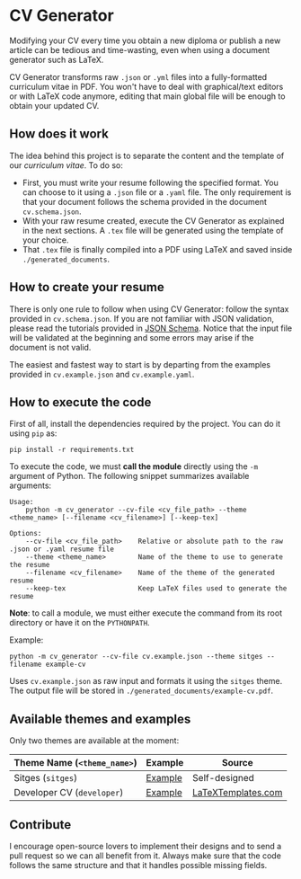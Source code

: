 # CV Generator
Modifying your CV every time you obtain a new diploma or publish a new article can be tedious and time-wasting, even 
when using a document generator such as LaTeX.

CV Generator transforms raw `.json` or `.yml` files into a fully-formatted curriculum vitae in PDF. You won't have to 
deal with graphical/text editors or with LaTeX code anymore, editing that main global file will be enough to obtain your
 updated CV.

## How does it work
The idea behind this project is to separate the content and the template of our _curriculum vitae_. To do so:

* First, you must write your resume following the specified format. You can choose to it using a `.json` file or a 
`.yaml` file. The only requirement is that your document follows the schema provided in the document `cv.schema.json`.
* With your raw resume created, execute the CV Generator as explained in the next sections. A `.tex` file will be 
generated using the template of your choice.
* That `.tex` file is finally compiled into a PDF using LaTeX and saved inside `./generated_documents`.

## How to create your resume
There is only one rule to follow when using CV Generator: follow the syntax provided in `cv.schema.json`. If you are not
 familiar with JSON validation, please read the tutorials provided in [JSON Schema](https://json-schema.org/). Notice 
 that the input file will be validated at the beginning and some errors may arise if the document is not valid.

The easiest and fastest way to start is by departing from the examples provided in `cv.example.json` and 
`cv.example.yaml`.

## How to execute the code
First of all, install the dependencies required by the project. You can do it using `pip` as:

```
pip install -r requirements.txt
```

To execute the code, we must **call the module** directly using the `-m` argument of Python. The following 
snippet summarizes available arguments:

```
Usage:
    python -m cv_generator --cv-file <cv_file_path> --theme <theme_name> [--filename <cv_filename>] [--keep-tex]

Options:
    --cv-file <cv_file_path>    Relative or absolute path to the raw .json or .yaml resume file
    --theme <theme_name>        Name of the theme to use to generate the resume
    --filename <cv_filename>    Name of the theme of the generated resume
    --keep-tex                  Keep LaTeX files used to generate the resume
```

**Note**: to call a module, we must either execute the command from its root directory or have it on the `PYTHONPATH`.

Example:

```
python -m cv_generator --cv-file cv.example.json --theme sitges --filename example-cv
```

Uses `cv.example.json` as raw input and formats it using the `sitges` theme. The output file will be stored in 
`./generated_documents/example-cv.pdf`.

## Available themes and examples
Only two themes are available at the moment:

|Theme Name (`<theme_name>`)|Example|Source|
|-|-|-|
|Sitges (`sitges`)|[Example](https://storage.googleapis.com/davidalvarezdlt/cv-generator-theme-sitges.pdf)|Self-designed|
|Developer CV (`developer`)|[Example](https://storage.googleapis.com/davidalvarezdlt/cv-generator-theme-developer.pdf)|[LaTeXTemplates.com](https://www.latextemplates.com/template/developer-cv)|

## Contribute
I encourage open-source lovers to implement their designs and to send a pull request so we can all benefit from it. 
Always make sure that the code follows the same structure and that it handles possible missing fields.
